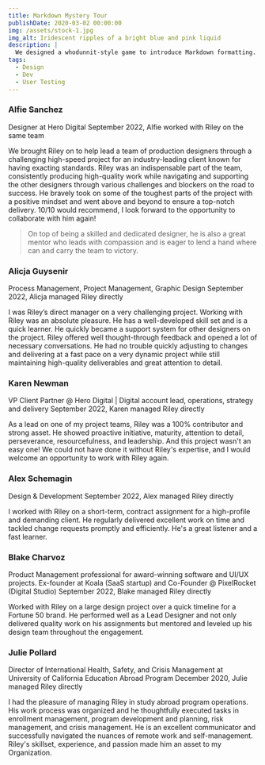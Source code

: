 ```yaml
---
title: Markdown Mystery Tour
publishDate: 2020-03-02 00:00:00
img: /assets/stock-1.jpg
img_alt: Iridescent ripples of a bright blue and pink liquid
description: |
  We designed a whodunnit-style game to introduce Markdown formatting. Suspense — suspicion — syntax!
tags:
  - Design
  - Dev
  - User Testing
---
```


### Alfie Sanchez

Designer at Hero Digital
September 2022, Alfie worked with Riley on the same team

We brought Riley on to help lead a team of production designers through a challenging high-speed project for an industry-leading client known for having exacting standards. Riley was an indispensable part of the team, consistently producing high-quality work while navigating and supporting the other designers through various challenges and blockers on the road to success. He bravely took on some of the toughest parts of the project with a positive mindset and went above and beyond to ensure a top-notch delivery. 10/10 would recommend, I look forward to the opportunity to collaborate with him again!

> On top of being a skilled and dedicated designer, he is also a great mentor who leads with compassion and is eager to lend a hand where can and carry the team to victory.

### Alicja Guysenir

Process Management, Project Management, Graphic Design
September 2022, Alicja managed Riley directly

I was Riley’s direct manager on a very challenging project. Working with Riley was an absolute pleasure. He has a well-developed skill set and is a quick learner. He quickly became a support system for other designers on the project. Riley offered well thought-through feedback and opened a lot of necessary conversations. He had no trouble quickly adjusting to changes and delivering at a fast pace on a very dynamic project while still maintaining high-quality deliverables and great attention to detail.

### Karen Newman

VP Client Partner @ Hero Digital | Digital account lead, operations, strategy and delivery
September 2022, Karen managed Riley directly

As a lead on one of my project teams, Riley was a 100% contributor and strong asset. He showed proactive initiative, maturity, attention to detail, perseverance, resourcefulness, and leadership. And this project wasn't an easy one! We could not have done it without Riley's expertise, and I would welcome an opportunity to work with Riley again.

### Alex Schemagin

Design & Development
September 2022, Alex managed Riley directly

I worked with Riley on a short-term, contract assignment for a high-profile and demanding client. He regularly delivered excellent work on time and tackled change requests promptly and efficiently. He's a great listener and a fast learner.

### Blake Charvoz

Product Management professional for award-winning software and UI/UX projects. Ex-founder at Koala (SaaS startup) and Co-Founder @ PixelRocket (Digital Studio)
September 2022, Blake managed Riley directly

Worked with Riley on a large design project over a quick timeline for a Fortune 50 brand. He performed well as a Lead Designer and not only delivered quality work on his assignments but mentored and leveled up his design team throughout the engagement.

### Julie Pollard

Director of International Health, Safety, and Crisis Management at University of California Education Abroad Program
December 2020, Julie managed Riley directly

I had the pleasure of managing Riley in study abroad program operations. His work process was organized and he thoughtfully executed tasks in enrollment management, program development and planning, risk management, and crisis management. He is an excellent communicator and successfully navigated the nuances of remote work and self-management. Riley's skillset, experience, and passion made him an asset to my Organization.
